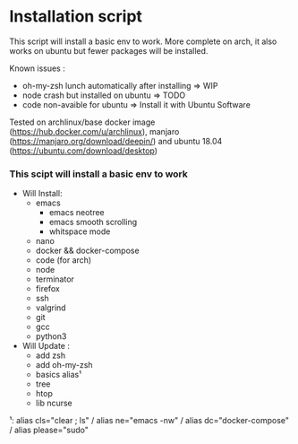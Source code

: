 # Installation script

This script will install a basic env to work. More complete on arch, it also works on ubuntu but fewer packages will be installed.

Known issues : 
* oh-my-zsh lunch automatically after installing => WIP
* node crash but installed on ubuntu => TODO
* code non-avaible for ubuntu => Install it with Ubuntu Software

Tested on archlinux/base docker image (https://hub.docker.com/u/archlinux), manjaro (https://manjaro.org/download/deepin/) and ubuntu 18.04 (https://ubuntu.com/download/desktop)

### This scipt will install a basic env to work

* Will Install:
    * emacs
        * emacs neotree
        * emacs smooth scrolling
        * whitspace mode
    * nano
    * docker && docker-compose
    * code (for arch)
    * node
    * terminator
    * firefox
    * ssh
    * valgrind
    * git
    * gcc
    * python3
* Will Update :
    * add zsh
    * add oh-my-zsh
    * basics alias¹
    * tree
    * htop
    * lib ncurse

¹: alias cls="clear ; ls" / alias ne="emacs -nw" / alias dc="docker-compose" / alias please="sudo"
